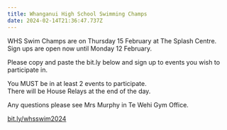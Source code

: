 ```yaml
---
title: Whanganui High School Swimming Champs
date: 2024-02-14T21:36:47.737Z
---
```

WHS Swim Champs are on Thursday 15 February at The Splash Centre. Sign ups are open now until Monday 12 February.  

Please copy and paste the bit.ly below and sign up to events you wish to participate in.  

You MUST be in at least 2 events to participate.\
There will be House Relays at the end of the day.

Any questions please see Mrs Murphy in Te Wehi Gym Office.  

[bit.ly/whsswim2024](https://docs.google.com/forms/d/e/1FAIpQLSfGkXPxgV0WmO5KJC9QLOq-EVODX3FRztsBo7J7ZwNpqy5Seg/viewform)